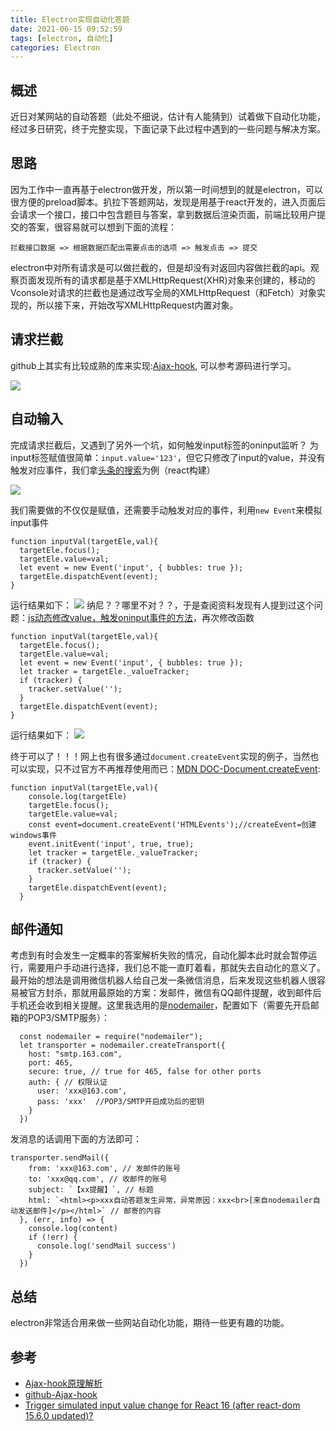 ```yaml
---
title: Electron实现自动化答题
date: 2021-06-15 09:52:59
tags: [electron, 自动化]
categories: Electron
---
```


## 概述

近日对某网站的自动答题（此处不细说，估计有人能猜到）试着做下自动化功能，经过多日研究，终于完整实现，下面记录下此过程中遇到的一些问题与解决方案。
<!-- more -->
## 思路

因为工作中一直再基于electron做开发，所以第一时间想到的就是electron，可以很方便的preload脚本。扒拉下答题网站，发现是用基于react开发的，进入页面后会请求一个接口，接口中包含题目与答案，拿到数据后渲染页面，前端比较用户提交的答案，很容易就可以想到下面的流程：

    拦截接口数据 => 根据数据匹配出需要点击的选项 => 触发点击 => 提交

electron中对所有请求是可以做拦截的，但是却没有对返回内容做拦截的api。观察页面发现所有的请求都是基于XMLHttpRequest(XHR)对象来创建的，移动的Vconsole对请求的拦截也是通过改写全局的XMLHttpRequest（和Fetch）对象实现的，所以接下来，开始改写XMLHttpRequest内置对象。

## 请求拦截

github上其实有比较成熟的库来实现:[Ajax-hook](https://github.com/wendux/Ajax-hook), 可以参考源码进行学习。

![](./4.png)

## 自动输入

完成请求拦截后，又遇到了另外一个坑，如何触发input标签的oninput监听？
为input标签赋值很简单：`input.value='123'`，但它只修改了input的value，并没有触发对应事件，我们拿[头条的搜索](https://so.toutiao.com/?need_open_window=1)为例（react构建）

![](./1.png)

我们需要做的不仅仅是赋值，还需要手动触发对应的事件，利用`new Event`来模拟input事件

    function inputVal(targetEle,val){
      targetEle.focus();
      targetEle.value=val;
      let event = new Event('input', { bubbles: true });
      targetEle.dispatchEvent(event);
    }

运行结果如下：
![](./2.png)
纳尼？？哪里不对？？，于是查阅资料发现有人提到过这个问题：[js动态修改value，触发oninput事件的方法](https://blog.csdn.net/qq_23064433/article/details/112856303)，再次修改函数

    function inputVal(targetEle,val){
      targetEle.focus();
      targetEle.value=val;
      let event = new Event('input', { bubbles: true });
      let tracker = targetEle._valueTracker;
      if (tracker) {
        tracker.setValue('');
      }
      targetEle.dispatchEvent(event);
    }

运行结果如下：
![](./3.png)

终于可以了！！！网上也有很多通过`document.createEvent`实现的例子，当然也可以实现，只不过官方不再推荐使用而已：[MDN DOC-Document.createEvent](https://developer.mozilla.org/zh-CN/docs/Web/API/Document/createEvent):

    function inputVal(targetEle,val){
        console.log(targetEle)
        targetEle.focus();
        targetEle.value=val;
        const event=document.createEvent('HTMLEvents');//createEvent=创建windows事件
        event.initEvent('input', true, true);
        let tracker = targetEle._valueTracker;
        if (tracker) {
          tracker.setValue('');
        }
        targetEle.dispatchEvent(event);
      }

## 邮件通知

考虑到有时会发生一定概率的答案解析失败的情况，自动化脚本此时就会暂停运行，需要用户手动进行选择，我们总不能一直盯着看，那就失去自动化的意义了。最开始的想法是调用微信机器人给自己发一条微信消息，后来发现这些机器人很容易被官方封杀，那就用最原始的方案：发邮件，微信有QQ邮件提醒，收到邮件后手机还会收到相关提醒。这里我选用的是[nodemailer](https://github.com/nodemailer/nodemailer)，配置如下（需要先开启邮箱的POP3/SMTP服务）：

      const nodemailer = require("nodemailer");
      let transporter = nodemailer.createTransport({
        host: "smtp.163.com",
        port: 465,
        secure: true, // true for 465, false for other ports
        auth: { // 权限认证
          user: 'xxx@163.com', 
          pass: 'xxx'  //POP3/SMTP开启成功后的密钥
        }
      })

发消息的话调用下面的方法即可：

    transporter.sendMail({
        from: 'xxx@163.com', // 发邮件的账号
        to: 'xxx@qq.com', // 收邮件的账号
        subject: `【xx提醒】`, // 标题
        html: `<html><p>xxx自动答题发生异常，异常原因：xxx<br>[来自nodemailer自动发送邮件]</p></html>` // 邮寄的内容
      }, (err, info) => {
        console.log(content)
        if (!err) {
          console.log('sendMail success')
        }
      })

## 总结

electron非常适合用来做一些网站自动化功能，期待一些更有趣的功能。

## 参考
- [Ajax-hook原理解析](https://juejin.cn/post/6844903470181384206)
- [github-Ajax-hook](https://github.com/wendux/Ajax-hook)
- [Trigger simulated input value change for React 16 (after react-dom 15.6.0 updated)?](https://github.com/facebook/react/issues/11488#issuecomment-347775628)

